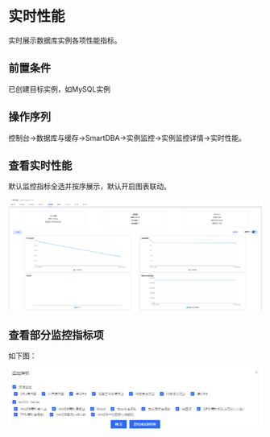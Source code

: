 # 实时性能
实时展示数据库实例各项性能指标。

## 前置条件
已创建目标实例，如MySQL实例

## 操作序列
控制台->数据库与缓存->SmartDBA->实例监控->实例监控详情->实时性能。

## 查看实时性能
默认监控指标全选并按序展示，默认开启图表联动。

![](../../image/SmartDBA/real-time_performance1.png)
 
## 查看部分监控指标项
如下图：

![](../../image/SmartDBA/real-time_performance2.png) 

